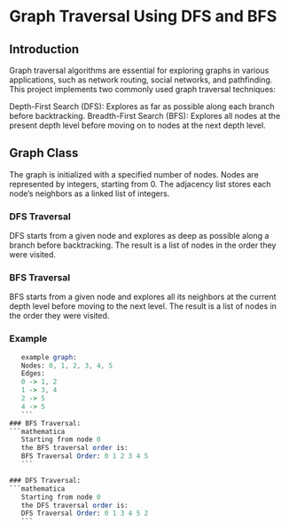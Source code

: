 # Graph Traversal Using DFS and BFS
## Introduction
Graph traversal algorithms are essential for exploring graphs in various applications, such as network routing, social networks, and pathfinding. This project implements two commonly used graph traversal techniques:

Depth-First Search (DFS): Explores as far as possible along each branch before backtracking.
Breadth-First Search (BFS): Explores all nodes at the present depth level before moving on to nodes at the next depth level.
## Graph Class
The graph is initialized with a specified number of nodes.
Nodes are represented by integers, starting from 0.
The adjacency list stores each node’s neighbors as a linked list of integers.
### DFS Traversal
DFS starts from a given node and explores as deep as possible along a branch before backtracking. The result is a list of nodes in the order they were visited.
### BFS Traversal
BFS starts from a given node and explores all its neighbors at the current depth level before moving to the next level. The result is a list of nodes in the order they were visited.
### Example
 ```mathematica
    example graph:
    Nodes: 0, 1, 2, 3, 4, 5
    Edges:
    0 -> 1, 2
    1 -> 3, 4
    2 -> 5
    4 -> 5
    ```
### BFS Traversal:
 ```mathematica
    Starting from node 0
    the BFS traversal order is:
    BFS Traversal Order: 0 1 2 3 4 5
    ```

### DFS Traversal:
 ```mathematica
    Starting from node 0
    the DFS traversal order is:
    DFS Traversal Order: 0 1 3 4 5 2
    ```
